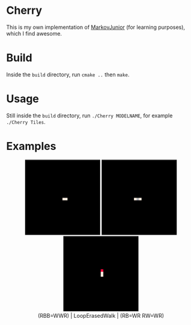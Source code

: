 # Cherry
This is my own implementation of [MarkovJunior](https://github.com/mxgmn/MarkovJunior) (for learning purposes), which I find awesome.

# Build
Inside the `build` directory, run `cmake ..` then `make`.

# Usage
Still inside the `build` directory, run `./Cherry MODELNAME`, for example `./Cherry Tiles`.

# Examples
<p align="center">
<a href="models/WhiteHole.xml"><img src="images/WhiteHole.gif" width="200" height="200" /></a>
<a href="models/Tiles.xml"><img src="images/Tiles.gif" width="200" height="200"/></a>
<a href="models/LoopErasedWalk.xml"><img src="images/LoopErasedWalk.gif" width="200" height="200"/></a><br/>
(RBB=WWR) | LoopErasedWalk | (RB=WR RW=WR)
</p>